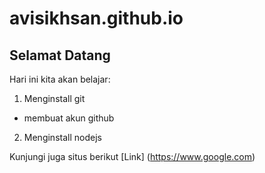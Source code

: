 # avisikhsan.github.io
## Selamat Datang

Hari ini kita akan belajar:
1. Menginstall git
  - membuat akun github
2. Menginstall nodejs

Kunjungi juga situs berikut [Link] (https://www.google.com)
